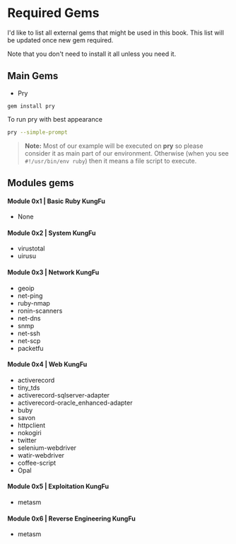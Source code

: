 # Required Gems
I'd like to list all external gems that might be used in this book. This list will be updated once new gem required. 

Note that you don't need to install it all unless you need it.

## Main Gems
- Pry
```
gem install pry
```
To run pry with best appearance
```bash
pry --simple-prompt
```

> **Note:** Most of our example will be executed on **pry** so please consider it as main part of our environment. Otherwise (when you see `#!/usr/bin/env ruby`) then it means a file script to execute.


## Modules gems 


#### Module 0x1 | Basic Ruby KungFu
- None

#### Module 0x2 | System KungFu
- virustotal
- uirusu

#### Module 0x3 | Network KungFu
- geoip
- net-ping
- ruby-nmap 
- ronin-scanners
- net-dns
- snmp
- net-ssh
- net-scp
- packetfu

#### Module 0x4 | Web KungFu
- activerecord
- tiny_tds 
- activerecord-sqlserver-adapter 
- activerecord-oracle_enhanced-adapter
- buby
- savon 
- httpclient
- nokogiri
- twitter
- selenium-webdriver 
- watir-webdriver
- coffee-script
- Opal

#### Module 0x5 | Exploitation KungFu
- metasm

#### Module 0x6 | Reverse Engineering KungFu
- metasm